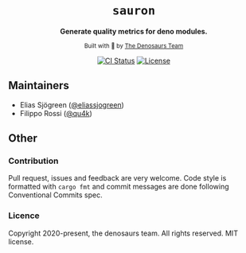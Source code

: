 <div align="center">

  <h1><code>sauron</code></h1>

  <p>
    <strong>Generate quality metrics for deno modules.</strong>
  </p>

<sub>Built with 🦀 by <a href="https://denosaurs.land/">The Denosaurs Team</a></sub>

[![CI Status](https://img.shields.io/github/workflow/status/denosaurs/sauron/checks)](https://github.com/denosaurs/sauron/actions)
[![License](https://img.shields.io/github/license/denosaurs/sauron)](https://github.com/denosaurs/sauron/blob/master/LICENSE)

</div>

## Maintainers

- Elias Sjögreen ([@eliassjogreen](https://github.com/eliassjogreen))
- Filippo Rossi ([@qu4k](https://github.com/qu4k))

## Other

### Contribution

Pull request, issues and feedback are very welcome. Code style is formatted with `cargo fmt` and commit messages are done following Conventional Commits spec.

### Licence

Copyright 2020-present, the denosaurs team. All rights reserved. MIT license.
